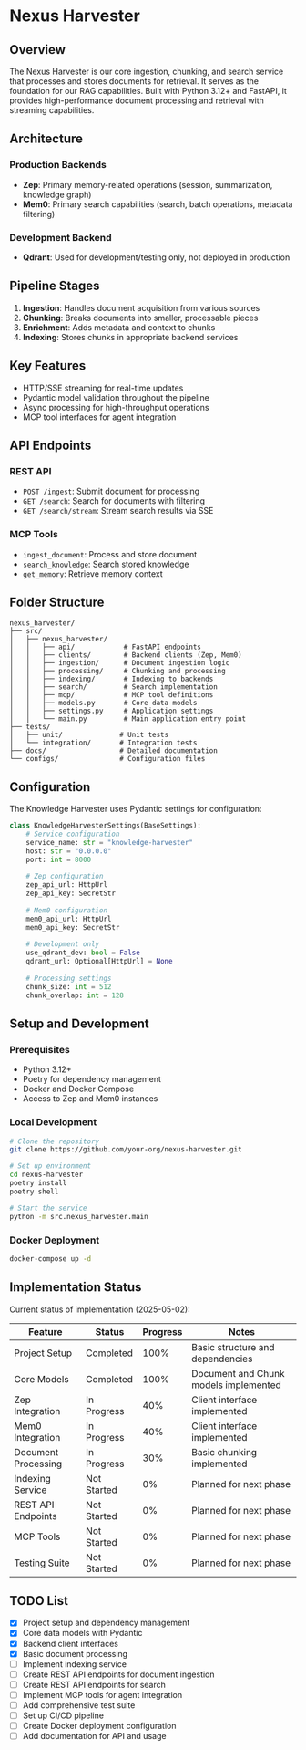 # Nexus Harvester

## Overview
The Nexus Harvester is our core ingestion, chunking, and search service that processes and stores documents for retrieval. It serves as the foundation for our RAG capabilities. Built with Python 3.12+ and FastAPI, it provides high-performance document processing and retrieval with streaming capabilities.

## Architecture

### Production Backends
- **Zep**: Primary memory-related operations (session, summarization, knowledge graph)
- **Mem0**: Primary search capabilities (search, batch operations, metadata filtering)

### Development Backend
- **Qdrant**: Used for development/testing only, not deployed in production

## Pipeline Stages

1. **Ingestion**: Handles document acquisition from various sources
2. **Chunking**: Breaks documents into smaller, processable pieces
3. **Enrichment**: Adds metadata and context to chunks
4. **Indexing**: Stores chunks in appropriate backend services

## Key Features

- HTTP/SSE streaming for real-time updates
- Pydantic model validation throughout the pipeline
- Async processing for high-throughput operations
- MCP tool interfaces for agent integration

## API Endpoints

### REST API
- `POST /ingest`: Submit document for processing
- `GET /search`: Search for documents with filtering
- `GET /search/stream`: Stream search results via SSE

### MCP Tools
- `ingest_document`: Process and store document
- `search_knowledge`: Search stored knowledge
- `get_memory`: Retrieve memory context

## Folder Structure
```
nexus_harvester/
├── src/
│   ├── nexus_harvester/
│   │   ├── api/            # FastAPI endpoints
│   │   ├── clients/        # Backend clients (Zep, Mem0)
│   │   ├── ingestion/      # Document ingestion logic
│   │   ├── processing/     # Chunking and processing
│   │   ├── indexing/       # Indexing to backends
│   │   ├── search/         # Search implementation
│   │   ├── mcp/            # MCP tool definitions
│   │   ├── models.py       # Core data models
│   │   ├── settings.py     # Application settings
│   │   └── main.py         # Main application entry point
├── tests/
│   ├── unit/              # Unit tests
│   └── integration/       # Integration tests
├── docs/                  # Detailed documentation
└── configs/               # Configuration files
```

## Configuration

The Knowledge Harvester uses Pydantic settings for configuration:
```python
class KnowledgeHarvesterSettings(BaseSettings):
    # Service configuration
    service_name: str = "knowledge-harvester"
    host: str = "0.0.0.0"
    port: int = 8000
    
    # Zep configuration
    zep_api_url: HttpUrl
    zep_api_key: SecretStr
    
    # Mem0 configuration
    mem0_api_url: HttpUrl
    mem0_api_key: SecretStr
    
    # Development only
    use_qdrant_dev: bool = False
    qdrant_url: Optional[HttpUrl] = None
    
    # Processing settings
    chunk_size: int = 512
    chunk_overlap: int = 128
```

## Setup and Development

### Prerequisites
- Python 3.12+
- Poetry for dependency management
- Docker and Docker Compose
- Access to Zep and Mem0 instances

### Local Development
```bash
# Clone the repository
git clone https://github.com/your-org/nexus-harvester.git

# Set up environment
cd nexus-harvester
poetry install
poetry shell

# Start the service
python -m src.nexus_harvester.main
```

### Docker Deployment
```bash
docker-compose up -d
```

## Implementation Status

Current status of implementation (2025-05-02):

| Feature | Status | Progress | Notes |
|---------|--------|----------|-------|
| Project Setup | Completed | 100% | Basic structure and dependencies |
| Core Models | Completed | 100% | Document and Chunk models implemented |
| Zep Integration | In Progress | 40% | Client interface implemented |
| Mem0 Integration | In Progress | 40% | Client interface implemented |
| Document Processing | In Progress | 30% | Basic chunking implemented |
| Indexing Service | Not Started | 0% | Planned for next phase |
| REST API Endpoints | Not Started | 0% | Planned for next phase |
| MCP Tools | Not Started | 0% | Planned for next phase |
| Testing Suite | Not Started | 0% | Planned for next phase |

## TODO List

- [x] Project setup and dependency management
- [x] Core data models with Pydantic
- [x] Backend client interfaces
- [x] Basic document processing
- [ ] Implement indexing service
- [ ] Create REST API endpoints for document ingestion
- [ ] Create REST API endpoints for search
- [ ] Implement MCP tools for agent integration
- [ ] Add comprehensive test suite
- [ ] Set up CI/CD pipeline
- [ ] Create Docker deployment configuration
- [ ] Add documentation for API and usage